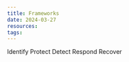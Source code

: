 ```yaml
---
title: Frameworks
date: 2024-03-27
resources: 
tags:
---
```

Identify
Protect
Detect
Respond
Recover